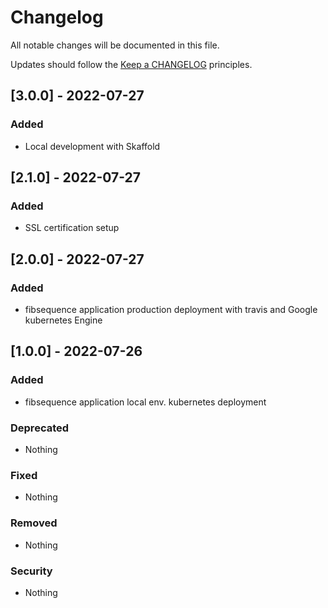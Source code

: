 # Changelog

All notable changes will be documented in this file.

Updates should follow the [Keep a CHANGELOG](https://keepachangelog.com/) principles.

## [3.0.0] - 2022-07-27

### Added
- Local development with Skaffold

## [2.1.0] - 2022-07-27

### Added
- SSL certification setup

## [2.0.0] - 2022-07-27

### Added
- fibsequence application production deployment with travis and Google kubernetes Engine

## [1.0.0] - 2022-07-26

### Added
- fibsequence application local env. kubernetes deployment

### Deprecated
- Nothing

### Fixed
- Nothing

### Removed
- Nothing

### Security
- Nothing